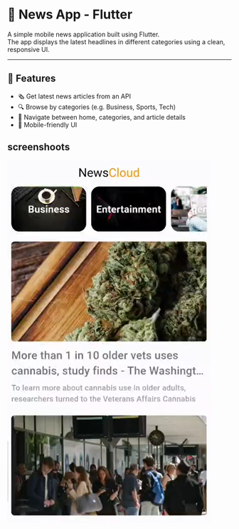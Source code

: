 # 📰 News App - Flutter

A simple mobile news application built using Flutter.  
The app displays the latest headlines in different categories using a clean, responsive UI.

---

## 📱 Features

- 🗞️ Get latest news articles from an API
- 🔍 Browse by categories (e.g. Business, Sports, Tech)
- 🧭 Navigate between home, categories, and article details
- 📱 Mobile-friendly UI



##  screenshoots
![Home](assets/img.png)